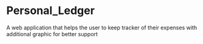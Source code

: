 # Personal_Ledger
A web application that helps the user to keep tracker of their expenses with additional graphic for better support 
